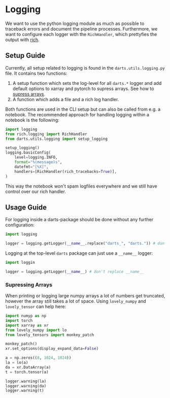 # Logging

We want to use the python logging module as much as possible to traceback errors and document the pipeline processes.
Furthermore, we want to configure each logger with the `RichHandler`, which prettyfies the output with [rich](https://github.com/Textualize/rich).

## Setup Guide

Currently, all setup related to logging is found in the `darts.utils.logging.py` file.
It contains two functions:

1. A setup function which sets the log-level for all `darts.*` logger and add default options to xarray and pytorch to supress arrays. See how to [supress arrays](#supressing-arrays).
2. A function which adds a file and a rich log handler.

Both functions are used in the CLI setup but can also be called from e.g. a notebook. The recommended approach for handling logging within a notebook is the following:

```python
import logging
from rich.logging import RichHandler
from darts.utils.logging import setup_logging

setup_logging()
logging.basicConfig(
    level=logging.INFO,
    format="%(message)s",
    datefmt="[%X]",
    handlers=[RichHandler(rich_tracebacks=True)],
)
```

This way the notebook won't spam logfiles everywhere and we still have control over our rich handler.

## Usage Guide

For logging inside a darts-package should be done without any further configuration:

```py
import logging

logger = logging.getLogger(__name__.replace("darts_", "darts.")) # don't replace __name__
```

Logging at the top-level `darts` package can just use a `__name__` logger:

```py
import loggin

logger = logging.getLogger(__name__) # don't replace __name__
```

### Supressing Arrays

When printing or logging large numpy arrays a lot of numbers get truncated, however the array still takes a lot of space. Using `lovely_numpy` and `lovely_tensor` can help here:

```py
import numyp as np
import torch
import xarray as xr
from lovely_numpy import lo
from lovely_tensors import monkey_patch

monkey_patch()
xr.set_options(display_expand_data=False)

a = np.zeros((8, 1024, 1024))
la = lo(a)
da = xr.DataArray(a)
t = torch.tensor(a)

logger.warning(la)
logger.warning(da)
logger.warning(t)
```
